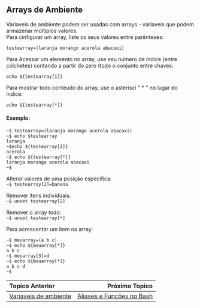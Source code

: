 ## Arrays de Ambiente

Variaveis de ambiente podem ser usadas com arrays - variaveis que podem armazenar múltiplos valores.   
Para cinfigurar um array, liste os seus valores entre parênteses:
```
testearray=(laranja morango acerola abacaxi)
```
Para Acessar um elemento no array, use seu número de índice (entre colchetes) contando a partir do zero (todo o conjunto entre chaves:
```
echo ${testearray[1]}
```
Para mostrar todo conteudo do array, use o asterisci " * " no lugar do índice:   
```
echo ${testearray[*]}
```
#### Exemplo:  
```
~$ testearray=(laranja morango acerola abacaxi)
~$ echo $testearray
laranja
~$echo ${testearray[2]}
acerola
~$ echo ${testearray[*]}
laranja morango acerola abacaxi
~$
```

Alterar valores de uma posição específica:   
`~$ testearray[2]=banana`   

Remover itens individuais:   
`~$ unset testearray[2]`  

Remover o array todo:  
`~$ unset testearray[*]`  

Para acrescentar um item na array:  
```
~$ meuarray=(a b c)
~$ echo ${meuarray[*]}
a b c
~$ meuarray[3]=d
~$ echo ${meuarray[*]}
a b c d
~$
```

|Topico Anterior|Próximo Topico|
|:---|---:|
|[Variaveis de ambiente](Variaveis_de_ambiente.md)|[Aliases e Funções no Bash](Aliases.md)|